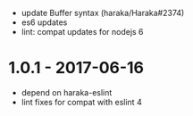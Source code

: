 
- update Buffer syntax (haraka/Haraka#2374)
- es6 updates
- lint: compat updates for nodejs 6

# 1.0.1 - 2017-06-16

- depend on haraka-eslint
- lint fixes for compat with eslint 4
